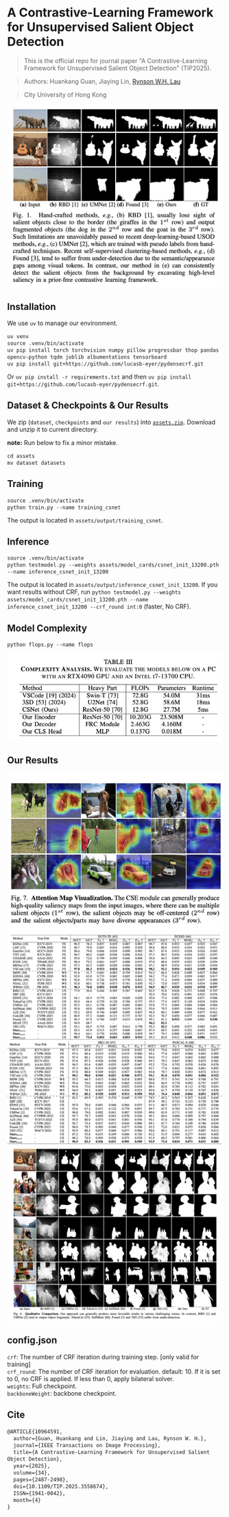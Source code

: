 # A Contrastive-Learning Framework for Unsupervised Salient Object Detection

> This is the official repo for journal paper "A Contrastive-Learning Framework for Unsupervised Salient Object Detection" (TIP2025).

> Authors: Huankang Guan, Jiaying Lin, [Rynson W.H. Lau](https://www.cs.cityu.edu.hk/~rynson/)

> City University of Hong Kong

![Fig.1](doc/fig1.png)

## Installation
We use `uv` to manage our environment.
```shell
uv venv
source .venv/bin/activate
uv pip install torch torchvision numpy pillow progressbar thop pandas opencv-python tqdm joblib albumentations tensorboard
uv pip install git+https://github.com/lucasb-eyer/pydensecrf.git
```
Or `uv pip install -r requirements.txt` and then `uv pip install git+https://github.com/lucasb-eyer/pydensecrf.git`.

## Dataset & Checkpoints & Our Results
We zip (`dataset`, `checkpoints` and `our results`) into [`assets.zip`](https://drive.google.com/file/d/1nksMGiUzk-Xk_BpW22b87gEeUquNngTL/view?usp=sharing). Download and unzip it to current directory. 

**note:** Run below to fix a minor mistake.
```shell 
cd assets
mv dataset datasets
```

## Training
```shell
source .venv/bin/activate
python train.py --name training_csnet
```
The output is located in `assets/output/training_csnet`. 

## Inference
```shell
source .venv/bin/activate
python testmodel.py --weights assets/model_cards/csnet_init_13200.pth --name inference_csnet_init_13200
```
The output is located in `assets/output/inference_csnet_init_13200`. If you want results without CRF, run `python testmodel.py --weights assets/model_cards/csnet_init_13200.pth --name inference_csnet_init_13200 --crf_round int:0` (faster, No CRF).

## Model Complexity
```shell
python flops.py --name flops
```
![complexity](doc/complexity.png)

## Our Results
![saliency](doc/saliency.png)
![table1](doc/table1.png)
![table1-2](doc/table1-2.png)
![visual_results](doc/visual_results.png)

## config.json
`crf`: The number of CRF iteration during training step. [only valid for training]  
`crf_round`: The number of CRF iteration for evaluation. default: 10. If it is set to 0, no CRF is applied. If less than 0, apply bilateral solver.  
`weights`: Full checkpoint.  
`backboneWeight`: backbone checkpoint. 

## Cite
```cite
@ARTICLE{10964591,
  author={Guan, Huankang and Lin, Jiaying and Lau, Rynson W. H.},
  journal={IEEE Transactions on Image Processing}, 
  title={A Contrastive-Learning Framework for Unsupervised Salient Object Detection}, 
  year={2025},
  volume={34},
  pages={2487-2498},
  doi={10.1109/TIP.2025.3558674},
  ISSN={1941-0042},
  month={4}
}
```